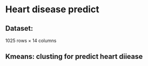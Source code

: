# Heart disease predict
## Dataset: 
1025 rows × 14 columns  
## Kmeans: clusting for predict heart diiease 
